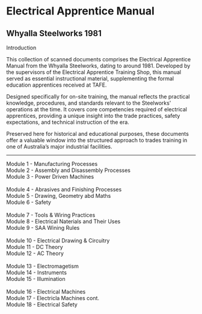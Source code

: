 <h1>Electrical Apprentice Manual </h1>
<h2>Whyalla Steelworks 1981</h2>

Introduction

This collection of scanned documents comprises the Electrical Apprentice Manual from the Whyalla Steelworks, dating to around 1981. Developed by the supervisors of the Electrical Apprentice Training Shop, this manual served as essential instructional material, supplementing the formal education apprentices received at TAFE.
<p></p>
Designed specifically for on-site training, the manual reflects the practical knowledge, procedures, and standards relevant to the Steelworks' operations at the time. It covers core competencies required of electrical apprentices, providing a unique insight into the trade practices, safety expectations, and technical instruction of the era.
<p></p>
Preserved here for historical and educational purposes, these documents offer a valuable window into the structured approach to trades training in one of Australia’s major industrial facilities.

<P></P>
<HR>

Module 1 - Manufacturing Processes <BR>
Module 2 - Assembly and Disassembly Processes<BR>
Module 3 - Power Driven Machines<BR><BR>
Module 4 - Abrasives and Finishing Processes<BR>
Module 5 - Drawing, Geometry abd Maths<BR>
Module 6 - Safety<BR><BR>
Module 7 - Tools & Wiring Practices<BR>
Module 8 - Electrical Naterials and Their Uses<BR>
Module 9 - SAA Wining Rules<BR><BR>
Module 10 - Electrical Drawing & Circuitry<BR>
Module 11 - DC Theory<BR>
Module 12 - AC Theory<BR><BR>
Module 13 - Electromagetism<BR>
Module 14 - Instruments<BR>
Module 15 - Illumination<BR><BR>
Module 16 - Electrical Machines<BR>
Module 17 - Electricla Machines cont.<BR>
Module 18 - Electrical Safety<BR>
